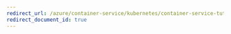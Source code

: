 ```yaml
---
redirect_url: /azure/container-service/kubernetes/container-service-tutorial-kubernetes-deploy-application
redirect_document_id: true
---
```

